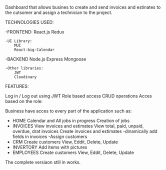 

Dashboard that allows busines to create and send invoices and estinates to the cutsomer and assign a technician to the project.

TECHNOLOGIES USED:

-FRONTEND:
    React.js
    Redux

    -UI Library: 
        MUI
        React-big-Calendar

-BACKEND
    Node.js
    Express
    Mongoose

    -Other libraries: 
        JWT
        Cloudinary
FEATURES:

Log in / Log out using JWT
Role based access
CRUD operations
Acces based on the role:

Business have acces to every part of the application such as: 

   - HOME
        Calendar and All jobs in progress
        Creation of jobs
   - INVOICES
        View invoices and estimates
        View total, paid, unpaid, overdue, drat invoices
        Create invoices and estimates
            -dinamically add fields in invoices
            -Assign customers
   - CRM
        Create customers
        View, Eddit, Delete, Update
   - INVERTORY
        Add items with pictures
   - EMPLOYEES 
        Create customers
        View, Eddit, Delete, Update



The complete versiaon still in works. 
